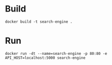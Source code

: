 # Build 

```
docker build -t search-engine .
```

# Run

```
docker run -dt --name=search-engine -p 80:80 -e API_HOST=localhost:5000 search-engine
```
